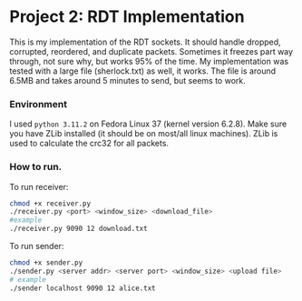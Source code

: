 # Project 2: RDT Implementation

This is my implementation of the RDT sockets. It should handle dropped, corrupted, reordered, and duplicate packets.
Sometimes it freezes part way through, not sure why, but works 95% of the time.
My implementation was tested with a large file (sherlock.txt) as well, it works. The file is around
6.5MB and takes around 5 minutes to send, but seems to work.


### Environment

I used `python 3.11.2` on Fedora Linux 37 (kernel version 6.2.8). Make sure you have 
ZLib installed (it should be on most/all linux machines). ZLib  is used
to calculate the crc32 for all packets.

### How to run.

To run receiver:

```bash
chmod +x receiver.py 
./receiver.py <port> <window_size> <download_file>
#example
./receiver.py 9090 12 download.txt
```

To run sender:
```bash
chmod +x sender.py
./sender.py <server addr> <server port> <window_size> <upload file>
# example 
./sender localhost 9090 12 alice.txt
```
